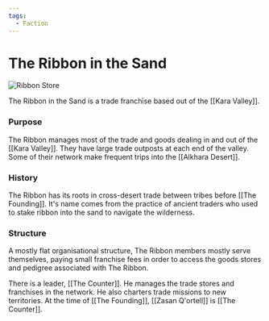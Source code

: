 ```yaml
---
tags:
  - Faction
---
```


# The Ribbon in the Sand

![Ribbon Store](ribbonstore.png)

The Ribbon in the Sand is a trade franchise based out of the [[Kara Valley]]. 

### Purpose

The Ribbon manages most of the trade and goods dealing in and out of the [[Kara Valley]]. They have large trade outposts at each end of the valley. Some of their network make frequent trips into the [[Alkhara Desert]].

### History

The Ribbon has its roots in cross-desert trade between tribes before [[The Founding]]. It's name comes from the practice of ancient traders who used to stake ribbon into the sand to navigate the wilderness. 

### Structure

A mostly flat organisational structure, The Ribbon members mostly serve themselves, paying small franchise fees in order to access the goods stores and pedigree associated with The Ribbon. 

There is a leader, [[The Counter]]. He manages the trade stores and franchises in the network. He also charters trade missions to new territories. At the time of [[The Founding]], [[Zasan Q'ortell]] is [[The Counter]].